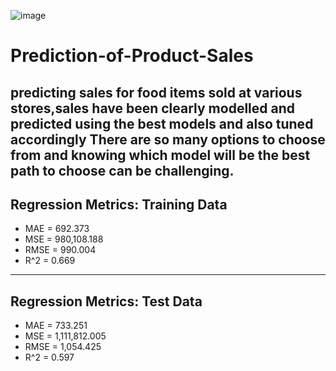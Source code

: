 ![image](https://github.com/Ozedim/Prediction-of-Product-Sales/assets/162426494/82ad9b79-6346-43ac-98fc-efa6e7780986)

# Prediction-of-Product-Sales
predicting sales for food items sold at various stores,sales have been clearly modelled and predicted using the best models and also tuned accordingly
There are so many options to choose from and knowing which model will be the best path to choose can be challenging.
-----------------------------------------------------------
Regression Metrics: Training Data
------------------------------------------------------------
- MAE = 692.373
- MSE = 980,108.188
- RMSE = 990.004
- R^2 = 0.669

------------------------------------------------------------
Regression Metrics: Test Data
------------------------------------------------------------
- MAE = 733.251
- MSE = 1,111,812.005
- RMSE = 1,054.425
- R^2 = 0.597
